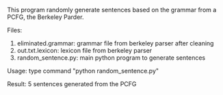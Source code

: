 This program randomly generate sentences based on the grammar from a PCFG, the Berkeley Parder.

Files:
1. eliminated.grammar: grammar file from berkeley parser after cleaning
2. out.txt.lexicon: lexicon file from berkeley parser
3. random_sentence.py: main python program to generate sentences

Usage:
type command "python random_sentence.py"

Result:
5 sentences generated from the PCFG 

